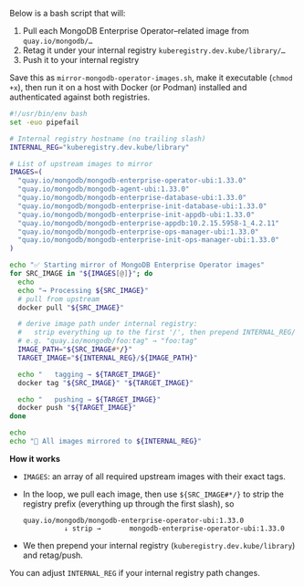 Below is a bash script that will:

1. Pull each MongoDB Enterprise Operator–related image from `quay.io/mongodb/…`
2. Retag it under your internal registry `kuberegistry.dev.kube/library/…`
3. Push it to your internal registry

Save this as `mirror-mongodb-operator-images.sh`, make it executable (`chmod +x`), then run it on a host with Docker (or Podman) installed and authenticated against both registries.

```bash
#!/usr/bin/env bash
set -euo pipefail

# Internal registry hostname (no trailing slash)
INTERNAL_REG="kuberegistry.dev.kube/library"

# List of upstream images to mirror
IMAGES=(
  "quay.io/mongodb/mongodb-enterprise-operator-ubi:1.33.0"
  "quay.io/mongodb/mongodb-agent-ubi:1.33.0"
  "quay.io/mongodb/mongodb-enterprise-database-ubi:1.33.0"
  "quay.io/mongodb/mongodb-enterprise-init-database-ubi:1.33.0"
  "quay.io/mongodb/mongodb-enterprise-init-appdb-ubi:1.33.0"
  "quay.io/mongodb/mongodb-enterprise-appdb:10.2.15.5958-1_4.2.11"
  "quay.io/mongodb/mongodb-enterprise-ops-manager-ubi:1.33.0"
  "quay.io/mongodb/mongodb-enterprise-init-ops-manager-ubi:1.33.0"
)

echo "✅ Starting mirror of MongoDB Enterprise Operator images"
for SRC_IMAGE in "${IMAGES[@]}"; do
  echo
  echo "→ Processing ${SRC_IMAGE}"
  # pull from upstream
  docker pull "${SRC_IMAGE}"

  # derive image path under internal registry:
  #   strip everything up to the first '/', then prepend INTERNAL_REG/
  # e.g. "quay.io/mongodb/foo:tag" → "foo:tag"
  IMAGE_PATH="${SRC_IMAGE#*/}"
  TARGET_IMAGE="${INTERNAL_REG}/${IMAGE_PATH}"

  echo "   tagging → ${TARGET_IMAGE}"
  docker tag "${SRC_IMAGE}" "${TARGET_IMAGE}"

  echo "   pushing → ${TARGET_IMAGE}"
  docker push "${TARGET_IMAGE}"
done

echo
echo "🎉 All images mirrored to ${INTERNAL_REG}"
```

**How it works**

* `IMAGES`: an array of all required upstream images with their exact tags.
* In the loop, we pull each image, then use `${SRC_IMAGE#*/}` to strip the registry prefix (everything up through the first slash), so

  ```
  quay.io/mongodb/mongodb-enterprise-operator-ubi:1.33.0
            ↓ strip →       mongodb-enterprise-operator-ubi:1.33.0
  ```
* We then prepend your internal registry (`kuberegistry.dev.kube/library`) and retag/push.

You can adjust `INTERNAL_REG` if your internal registry path changes.
